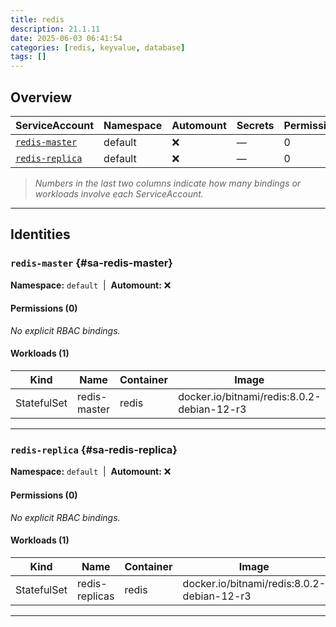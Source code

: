 ```yaml
---
title: redis
description: 21.1.11
date: 2025-06-03 06:41:54
categories: [redis, keyvalue, database]
tags: []
---
```


## Overview

|ServiceAccount|Namespace|Automount|Secrets|Permissions|Workloads|
|---|---|---|---|---|---|
|[`redis-master`](#sa-redis-master)|default|❌|—|0|1|
|[`redis-replica`](#sa-redis-replica)|default|❌|—|0|1|


> *Numbers in the last two columns indicate how many bindings or workloads involve each ServiceAccount.*

---

## Identities

### `redis-master` {#sa-redis-master}
**Namespace:** `default` &nbsp;|&nbsp; **Automount:** ❌

#### Permissions (0)
_No explicit RBAC bindings._

#### Workloads (1)
|Kind|Name|Container|Image|
|---|---|---|---|
|StatefulSet|redis-master|redis|docker.io/bitnami/redis:8.0.2-debian-12-r3|

---

### `redis-replica` {#sa-redis-replica}
**Namespace:** `default` &nbsp;|&nbsp; **Automount:** ❌

#### Permissions (0)
_No explicit RBAC bindings._

#### Workloads (1)
|Kind|Name|Container|Image|
|---|---|---|---|
|StatefulSet|redis-replicas|redis|docker.io/bitnami/redis:8.0.2-debian-12-r3|

---

